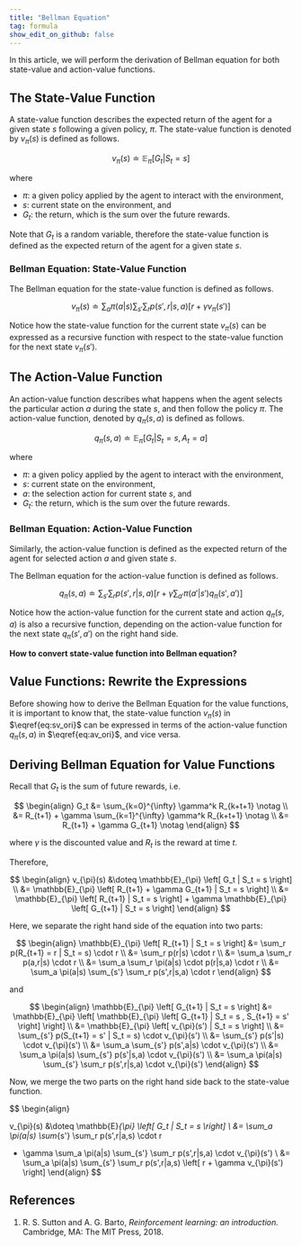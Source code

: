 ```yaml
---
title: "Bellman Equation"
tag: formula
show_edit_on_github: false
---
```


In this article, we will perform the derivation of Bellman equation for both state-value and action-value functions.

<!--more-->

## The State-Value Function

A state-value function describes the expected return of the agent for a given state $s$ following a given policy, $\pi$. The state-value function is denoted by $v_{\pi}(s)$ is defined as follows.

$$
v_{\pi}(s) \doteq \mathbb{E}_{\pi} \left[ G_t | S_t = s \right] \label{eq:sv_ori}
$$

where

- $\pi$: a given policy applied by the agent to interact with the environment,
- $s$: current state on the environment, and
- $G_t$: the return, which is the sum over the future rewards.

Note that $G_t$ is a random variable, therefore the state-value function is defined as the expected return of the agent for a given state $s$.

### Bellman Equation: State-Value Function

The Bellman equation for the state-value function is defined as follows.

$$ 
v_{\pi}(s) \doteq \sum_{a} \pi(a|s) \sum_{s'} \sum_{r} p(s', r | s, a) \left[ r + \gamma v_{\pi} (s') \right] \label{eq:sv_bellman}
$$

Notice how the state-value function for the current state $v_{\pi}(s)$ can be expressed as a recursive function with respect to the state-value function for the next state $v_{\pi}(s')$.


## The Action-Value Function

An action-value function describes what happens when the agent selects the particular action $a$ during the state $s$, and then follow the policy $\pi$. The action-value function, denoted by $q_{\pi}(s, a)$ is defined as follows.

$$
q_{\pi}(s, a) \doteq \mathbb{E}_{\pi} \left[ G_t | S_t = s , A_t = a\right] \label{eq:av_ori}
$$

where

- $\pi$: a given policy applied by the agent to interact with the environment,
- $s$: current state on the environment,
- $a$: the selection action for current state $s$, and
- $G_t$: the return, which is the sum over the future rewards.

### Bellman Equation: Action-Value Function

Similarly, the action-value function is defined as the expected return of the agent for selected action $a$ and given state $s$.

The Bellman equation for the action-value function is defined as follows.

$$ 
q_{\pi}(s, a) \doteq \sum_{s'} \sum_{r} p(s', r | s, a) \left[ r + \gamma \sum_{a'} \pi(a'|s') q_{\pi} (s', a') \right] \label{eq:av_bellman}
$$

Notice how the action-value function for the current state and action $q_{\pi}(s, a)$ is also a recursive function, depending on the action-value function for the next state $q_{\pi}(s', a')$ on the right hand side.

**How to convert state-value function into Bellman equation?**

## Value Functions: Rewrite the Expressions

Before showing how to derive the Bellman Equation for the value functions, it is important to know that, the state-value function $v_{\pi}(s)$ in $\eqref{eq:sv_ori}$ can be expressed in terms of the action-value function $q_{\pi}(s,a)$ in $\eqref{eq:av_ori}$, and vice versa.

## Deriving Bellman Equation for Value Functions

Recall that $G_t$ is the sum of future rewards, i.e.

$$
\begin{align}
G_t &= \sum_{k=0}^{\infty} \gamma^k R_{k+t+1} \notag
\\
&= R_{t+1} + \gamma \sum_{k=1}^{\infty} \gamma^k R_{k+t+1} \notag
\\
&= R_{t+1} + \gamma G_{t+1} \notag
\end{align}
$$

where $\gamma$ is the discounted value and $R_t$ is the reward at time $t$.

Therefore, 

$$
\begin{align}
v_{\pi}(s) &\doteq \mathbb{E}_{\pi} \left[ G_t | S_t = s \right]
\\
&= \mathbb{E}_{\pi} \left[ R_{t+1} + \gamma G_{t+1} | S_t = s \right]
\\
&= \mathbb{E}_{\pi} \left[ R_{t+1} | S_t = s \right] + \gamma \mathbb{E}_{\pi} \left[ G_{t+1} | S_t = s \right]
\end{align}
$$

Here, we separate the right hand side of the equation into two parts:

$$
\begin{align}
\mathbb{E}_{\pi} \left[ R_{t+1} | S_t = s \right] 
&= \sum_r p(R_{t+1} = r | S_t = s) \cdot r
\\
&= \sum_r p(r|s) \cdot r
\\
&= \sum_a \sum_r p(a,r|s) \cdot r
\\
&= \sum_a \sum_r \pi(a|s) \cdot p(r|s,a) \cdot r
\\
&= \sum_a \pi(a|s) \sum_{s'} \sum_r p(s',r|s,a) \cdot r
\end{align}
$$

and

$$
\begin{align}
\mathbb{E}_{\pi} \left[ G_{t+1} | S_t = s \right] 
&= \mathbb{E}_{\pi} \left[ \mathbb{E}_{\pi} \left[ G_{t+1} | S_t = s , S_{t+1} = s' \right] \right]
\\
&= \mathbb{E}_{\pi} \left[ v_{\pi}(s') | S_t = s \right]
\\
&= \sum_{s'} p(S_{t+1} = s' | S_t = s) \cdot v_{\pi}(s')
\\
&= \sum_{s'} p(s'|s) \cdot v_{\pi}(s')
\\
&= \sum_a \sum_{s'} p(s',a|s) \cdot v_{\pi}(s')
\\
&= \sum_a \pi(a|s) \sum_{s'} p(s'|s,a) \cdot v_{\pi}(s')
\\
&= \sum_a \pi(a|s) \sum_{s'} \sum_r p(s',r|s,a) \cdot v_{\pi}(s')
\end{align}
$$

Now, we merge the two parts on the right hand side back to the state-value function.

$$
\begin{align}

v_{\pi}(s) &\doteq \mathbb{E}_{\pi} \left[ G_t | S_t = s \right]
\\
&= \sum_a \pi(a|s) \sum_{s'} \sum_r p(s',r|a,s) \cdot r
+ \gamma \sum_a \pi(a|s) \sum_{s'} \sum_r p(s',r|s,a) \cdot v_{\pi}(s')
\\
&= \sum_a \pi(a|s) \sum_{s'} \sum_r p(s',r|a,s) \left[ r + \gamma v_{\pi}(s') \right]
\end{align}
$$



## References

1. R. S. Sutton and A. G. Barto, *Reinforcement learning: an introduction.* Cambridge, MA: The MIT Press, 2018.
